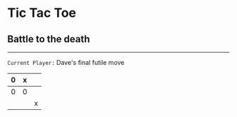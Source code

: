 # Tic Tac Toe 
## Battle to the death
---

`Current Player:` Dave's final futile move


| 0 | x |   |
|---|---|---|
| 0 | 0 |   |
|   |   | x |
